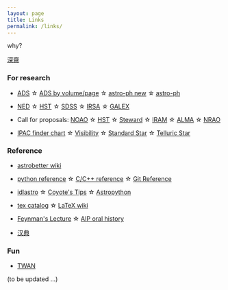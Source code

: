 ```yaml
---
layout: page
title: Links
permalink: /links/
---
```


why?

[深齋][etymologies]

[etymologies]:http://www.etymologise.com/

### For research

* [ADS][ads] ☆ [ADS by volume/page][adsv] ☆ [astro-ph new][astro-ph new] ☆ [astro-ph][astro-ph]  

* [NED][ned] ☆ [HST][hst] ☆ [SDSS][sdss] ☆ [IRSA][irsa] ☆ [GALEX][galex]

* Call for proposals: [NOAO][noao] ☆ [HST][hst] ☆ [Steward][steward] ☆ [IRAM][iram] ☆ [ALMA][alma] ☆ [NRAO][nrao]

* [IPAC finder chart][ipac-find] ☆ [Visibility][staralt] ☆ [Standard Star][st-star] ☆ [Telluric Star][te-star]



[astro-ph new]:http://arxiv.org/list/astro-ph/new
[astro-ph]:http://arxiv.org/find/astro-ph
[ads]:http://adsabs.harvard.edu/abstract_service.html
[adsv]:http://adsabs.harvard.edu/bib_abs.html

[ned]:http://ned.ipac.caltech.edu/forms/byname.html
[hst]:https://archive.stsci.edu/hst/search.php
[irsa]:http://irsa.ipac.caltech.edu/frontpage/
[galex]:http://galex.stsci.edu/GalexView/
[sdss]:http://skyserver.sdss.org/dr12/en/home.aspx

[noao]:http://ast.noao.edu/observing/proposal-info
[hst]:http://www.stsci.edu/hst/proposing/
[steward]:http://ircamera.as.arizona.edu/TAC/index.htm
[iram]:http://www.iram-institute.org/EN/content-page-169-7-57-169-0-0.html
[alma]:https://almascience.nrao.edu/proposing/call-for-proposals
[nrao]:https://science.nrao.edu/observing/call-for-proposals


[ipac-find]:http://irsa.ipac.caltech.edu/applications/FinderChart/
[staralt]:http://catserver.ing.iac.es/staralt/
[st-star]:http://www.eso.org/sci/observing/tools/standards/spectra/okestandards.html
[te-star]:http://www.gemini.edu/sciops/instruments/nearir-resources/spectroscopic-standards-/telluric-standard-search

### Reference

* [astrobetter wiki][astrobetter-wiki]

* [python reference][python-ref] ☆ [C/C++ reference][c-ref] ☆ [Git Reference][git-ref]

* [idlastro][idlastro] ☆ [Coyote's Tips][coyote-tips] ☆ [Astropython][astropython]

* [tex catalog][tex] ☆ [LaTeX wiki][wiki-latex]

* [Feynman's Lecture][feynman] ☆ [AIP oral history][aip-oral]

* [汉典][han]

[astrobetter-wiki]:http://www.astrobetter.com/wiki/Wiki+Home

[feynman]:http://feynmanlectures.caltech.edu/
[aip-oral]:https://www.aip.org/history-programs/niels-bohr-library/oral-histories


[tex]:http://texcatalogue.ctan.org/bytopic.html#classes
[wiki-latex]:https://en.wikibooks.org/wiki/LaTeX
[python-ref]:https://docs.python.org/2/library/index.html
[c-ref]:http://en.cppreference.com/w/
[git-ref]:http://gitref.org/

[idlastro]:http://idlastro.gsfc.nasa.gov/contents.html
[coyote-tips]:http://www.idlcoyote.com/documents/tips.php
[astropython]:http://www.astropython.org/

[han]:http://www.zdic.net/http://www.zdic.net/

### Fun

* [TWAN][twan]

[twan]:http://www.twanight.org/newTWAN/index.asp


(to be updated ...)
